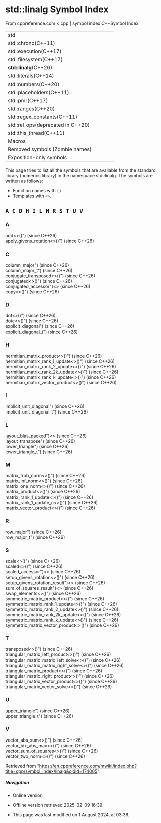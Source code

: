 # std::linalg Symbol Index

From cppreference.com
< cpp‎ | symbol index
C++Symbol Index

|  |  |  |  |  |
| --- | --- | --- | --- | --- |
| std | | | | |
| std::chrono(C++11) | | | | |
| std::execution(C++17) | | | | |
| std::filesystem(C++17) | | | | |
| ****std::linalg****(C++26) | | | | |
| std::literals(C++14) | | | | |
| std::numbers(C++20) | | | | |
| std::placeholders(C++11) | | | | |
| std::pmr(C++17) | | | | |
| std::ranges(C++20) | | | | |
| std::regex_constants(C++11) | | | | |
| std::rel_ops(deprecated in C++20) | | | | |
| std::this_thread(C++11) | | | | |
| Macros | | | | |
| Removed symbols (Zombie names) | | | | |
| Exposition-only symbols | | | | |

This page tries to list all the symbols that are available from the standard library (numerics library) in the namespace std::linalg. The symbols are written as follows:

- Function names with `()`.
- Templates with `<>`.

## `A C D H I L M R S T U V`

### A

add<>()") (since C++26)  
apply_givens_rotation<>()") (since C++26)

### C

column_major") (since C++26)  
column_major_t") (since C++26)  
conjugate_transposed<>()") (since C++26)  
conjugated<>()") (since C++26)  
conjugated_accessor")<> (since C++26)  
copy<>()") (since C++26)

### D

dot<>()") (since C++26)  
dotc<>()") (since C++26)  
explicit_diagonal") (since C++26)  
explicit_diagonal_t") (since C++26)

### H

hermitian_matrix_product<>()") (since C++26)  
hermitian_matrix_rank_1_update<>()") (since C++26)  
hermitian_matrix_rank_2_update<>()") (since C++26)  
hermitian_matrix_rank_2k_update<>()") (since C++26)  
hermitian_matrix_rank_k_update<>()") (since C++26)  
hermitian_matrix_vector_product<>()") (since C++26)

### I

implicit_unit_diagonal") (since C++26)  
implicit_unit_diagonal_t") (since C++26)

### L

layout_blas_packed")<> (since C++26)  
layout_transpose") (since C++26)  
lower_triangle") (since C++26)  
lower_triangle_t") (since C++26)

### M

matrix_frob_norm<>()") (since C++26)  
matrix_inf_norm<>()") (since C++26)  
matrix_one_norm<>()") (since C++26)  
matrix_product<>()") (since C++26)  
matrix_rank_1_update<>()") (since C++26)  
matrix_rank_1_update_c<>()") (since C++26)  
matrix_vector_product<>()") (since C++26)

### R

row_major") (since C++26)  
row_major_t") (since C++26)

### S

scale<>()") (since C++26)  
scaled<>()") (since C++26)  
scaled_accessor")<> (since C++26)  
setup_givens_rotation<>()") (since C++26)  
setup_givens_rotation_result")<> (since C++26)  
sum_of_squares_result")<> (since C++26)  
swap_elements<>()") (since C++26)  
symmetric_matrix_product<>()") (since C++26)  
symmetric_matrix_rank_1_update<>()") (since C++26)  
symmetric_matrix_rank_2_update<>()") (since C++26)  
symmetric_matrix_rank_2k_update<>()") (since C++26)  
symmetric_matrix_rank_k_update<>()") (since C++26)  
symmetric_matrix_vector_product<>()") (since C++26)

### T

transposed<>()") (since C++26)  
triangular_matrix_left_product<>()") (since C++26)  
triangular_matrix_matrix_left_solve<>()") (since C++26)  
triangular_matrix_matrix_right_solve<>()") (since C++26)  
triangular_matrix_product<>()") (since C++26)  
triangular_matrix_right_product<>()") (since C++26)  
triangular_matrix_vector_product<>()") (since C++26)  
triangular_matrix_vector_solve<>()") (since C++26)

### U

upper_triangle") (since C++26)  
upper_triangle_t") (since C++26)

### V

vector_abs_sum<>()") (since C++26)  
vector_idx_abs_max<>()") (since C++26)  
vector_sum_of_squares<>()") (since C++26)  
vector_two_norm<>()") (since C++26)

Retrieved from "<https://en.cppreference.com/mwiki/index.php?title=cpp/symbol_index/linalg&oldid=174005>"

##### Navigation

- Online version
- Offline version retrieved 2025-02-09 16:39.

- This page was last modified on 1 August 2024, at 03:36.